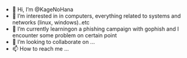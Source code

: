 - 👋 Hi, I’m @KageNoHana
- 👀 I’m interested in in computers, everything related to systems and networks (linux, windows)..etc
- 🌱 I’m currently learningon a phishing campaign with gophish and I encounter some problem on certain point
- 💞️ I’m looking to collaborate on ...
- 📫 How to reach me ...

<!---
KageNoHana/KageNoHana is a ✨ special ✨ repository because its `README.md` (this file) appears on your GitHub profile.
You can click the Preview link to take a look at your changes.
--->
